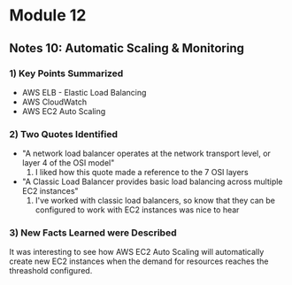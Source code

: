 # Module 12
## Notes 10: Automatic Scaling & Monitoring

### 1) Key Points Summarized
- AWS ELB - Elastic Load Balancing
- AWS CloudWatch
- AWS EC2 Auto Scaling

### 2) Two Quotes Identified
- "A network load balancer operates at the network transport level, or layer 4 of the OSI model" 
  1. I liked how this quote made a reference to the 7 OSI layers
- "A Classic Load Balancer provides basic load balancing across multiple EC2 instances"
  1. I've worked with classic load balancers, so know that they can be configured to work with EC2 instances was nice to hear




### 3) New Facts Learned were Described
It was interesting to see how AWS EC2 Auto Scaling will automatically create new EC2 instances when the demand for resources reaches the threashold configured.


